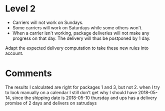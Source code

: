 # Level 2

- Carriers will not work on Sundays.
- Some carriers will work on Saturdays while some others won't.
- When a carrier isn't working, package deliveries will not make any progress on that day. The delivery will thus be postponed by 1 day.

Adapt the expected delivery computation to take these new rules into account.

# Comments
The results I calculated are right for packages 1 and 3, but not 2. when I try to look manually on a calendar I still don't get why I should have 2018-05-14, since the shipping date is 2018-05-10 thursday and ups has a delivery promise of 2 days and delivers on satrudays